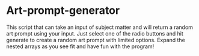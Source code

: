 # Art-prompt-generator
 This script that can take an input of subject matter and will return a random art prompt using your input. 
Just select one of the radio buttons and hit generate to create a random art prompt with limited options. Expand the nested arrays as you see fit and have fun with the program!